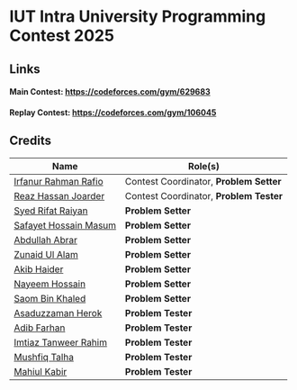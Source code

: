 # IUT Intra University Programming Contest 2025

## Links

#### Main Contest: https://codeforces.com/gym/629683
#### Replay Contest: https://codeforces.com/gym/106045

## Credits

| Name                                                                            | Role(s)                                 |
| ------------------------------------------------------------------------------- | --------------------------------------- |
| [Irfanur Rahman Rafio](https://codeforces.com/profile/rafio)                    | Contest Coordinator, **Problem Setter** |
| [Reaz Hassan Joarder](https://codeforces.com/profile/ssshanto)                  | Contest Coordinator, **Problem Tester** |
| [Syed Rifat Raiyan](https://codeforces.com/profile/Starscream-11813)            | **Problem Setter**                      |
| [Safayet Hossain Masum](https://codeforces.com/profile/curly_braces)            | **Problem Setter**                      |
| [Abdullah Abrar](https://codeforces.com/profile/lelbaba)                        | **Problem Setter**                      |
| [Zunaid Ul Alam](https://codeforces.com/profile/ThisWasUnplanned)               | **Problem Setter**                      |
| [Akib Haider](https://codeforces.com/profile/_akibhaider_)                      | **Problem Setter**                      |
| [Nayeem Hossain](https://codeforces.com/profile/flying_saucer)                  | **Problem Setter**                      |
| [Saom Bin Khaled](https://codeforces.com/profile/greenbinjack)                  | **Problem Setter**                      |
| [Asaduzzaman Herok](https://codeforces.com/profile/Atondro_Wahid)               | **Problem Tester**                      |
| [Adib Farhan](https://codeforces.com/profile/Brownbear2710)                     | **Problem Tester**                      |
| [Imtiaz Tanweer Rahim](https://codeforces.com/profile/Reewnat)                  | **Problem Tester**                      |
| [Mushfiq Talha](https://codeforces.com/profile/MushfiqTalha)                    | **Problem Tester**                      |
| [Mahiul Kabir](https://codeforces.com/profile/greenbinjack)                     | **Problem Tester**                      |
